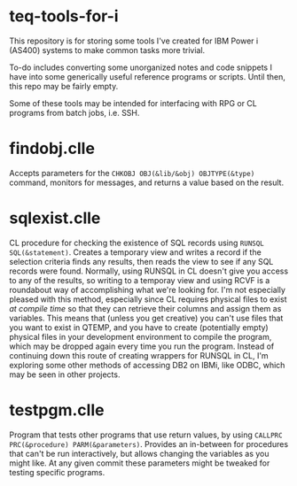 # teq-tools-for-i
This repository is for storing some tools I've created for IBM Power i (AS400) systems to make common tasks more trivial.

To-do includes converting some unorganized notes and code snippets I have into some generically useful reference programs or scripts. Until then, this repo may be fairly empty.

Some of these tools may be intended for interfacing with RPG or CL programs from batch jobs, i.e. SSH.

# findobj.clle
Accepts parameters for the `CHKOBJ OBJ(&lib/&obj) OBJTYPE(&type)` command, monitors for messages, and returns a value based on the result.

# sqlexist.clle
CL procedure for checking the existence of SQL records using `RUNSQL SQL(&statement)`.
Creates a temporary view and writes a record if the selection criteria finds any results, then reads the view to see if any SQL records were found.
Normally, using RUNSQL in CL doesn't give you access to any of the results, so writing to a temporay view and using RCVF is a roundabout way of accomplishing what we're looking for.
I'm not especially pleased with this method, especially since CL requires physical files to exist *at compile time* so that they can retrieve their columns and assign them as variables. This means that (unless you get creative) you can't use files that you want to exist in QTEMP, and you have to create (potentially empty) physical files in your development environment to compile the program, which may be dropped again every time you run the program.
Instead of continuing down this route of creating wrappers for RUNSQL in CL, I'm exploring some other methods of accessing DB2 on IBMi, like ODBC, which may be seen in other projects.

# testpgm.clle
Program that tests other programs that use return values, by using `CALLPRC PRC(&procedure) PARM(&parameters)`. Provides an in-between for procedures that can't be run interactively, but allows changing the variables as you might like. At any given commit these parameters might be tweaked for testing specific programs.
